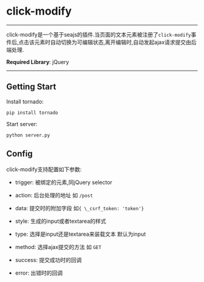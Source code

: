 # click-modify

---

click-modify是一个基于seajs的插件.当页面的文本元素被注册了`click-modify`事件后,点击该元素时自动切换为可编辑状态,离开编辑时,自动发起ajax请求提交由后端处理.

**Required Library**: jQuery

---

## Getting Start

Install tornado:

`pip install tornado`

Start server:

`python server.py`


## Config

click-modify支持配置如下参数:

* trigger: 被绑定的元素,同jQuery selector

* action: 后台处理的地址 如 `/post`

* data: 提交时的附加字段 如`{ \_csrf_token: 'token'}`

* style: 生成的input或者textarea的样式

* type: 选择是input还是textarea来装载文本 默认为input

* method: 选择ajax提交的方法 如 `GET`

* success: 提交成功时的回调

* error: 出错时的回调
